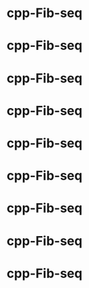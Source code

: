 # cpp-Fib-seq
# cpp-Fib-seq
# cpp-Fib-seq
# cpp-Fib-seq
# cpp-Fib-seq
# cpp-Fib-seq
# cpp-Fib-seq
# cpp-Fib-seq
# cpp-Fib-seq
